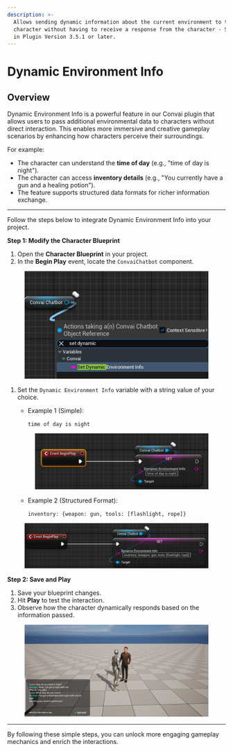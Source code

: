 ```yaml
---
description: >-
  Allows sending dynamic information about the current environment to the
  character without having to receive a response from the character - Supported
  in Plugin Version 3.5.1 or later.
---
```


# Dynamic Environment Info

## Overview

Dynamic Environment Info is a powerful feature in our Convai plugin that allows users to pass additional environmental data to characters without direct interaction. This enables more immersive and creative gameplay scenarios by enhancing how characters perceive their surroundings.

For example:

* The character can understand the **time of day** (e.g., "time of day is night").
* The character can access **inventory details** (e.g., "You currently have a gun and a healing potion").
* The feature supports structured data formats for richer information exchange.

***

Follow the steps below to integrate Dynamic Environment Info into your project.

**Step 1: Modify the Character Blueprint**

1. Open the **Character Blueprint** in your project.
2. In the **Begin Play** event, locate the `ConvaiChatbot` component.

<figure><img src="../../../.gitbook/assets/image (415).png" alt=""><figcaption></figcaption></figure>

1.  Set the `Dynamic Environment Info` variable with a string value of your choice.

    *   Example 1 (Simple):

        ```
        time of day is night
        ```

    <div align="left"><figure><img src="../../../.gitbook/assets/image (416).png" alt=""><figcaption></figcaption></figure></div>

    *   Example 2 (Structured Format):

        ```
        inventory: {weapon: gun, tools: [flashlight, rope]}
        ```

<div align="left"><figure><img src="../../../.gitbook/assets/image (418).png" alt=""><figcaption></figcaption></figure></div>

**Step 2: Save and Play**

1. Save your blueprint changes.
2. Hit **Play** to test the interaction.
3. Observe how the character dynamically responds based on the information passed.

<figure><img src="../../../.gitbook/assets/image (417).png" alt=""><figcaption></figcaption></figure>

***

By following these simple steps, you can unlock more engaging gameplay mechanics and enrich the interactions.
